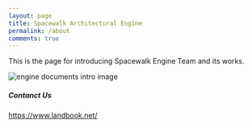 ```yaml
---
layout: page
title: Spacewalk Architectural Engine
permalink: /about
comments: true
---
```


<div class="row justify-content-between">
<div class="col-md-8 pr-5">

<p>This is the page for introducing Spacewalk Engine Team and its works.</p>

<p class="mb-5"><img class="shadow-lg" src="{{site.baseurl}}/assets/images/intro.gif" alt="engine documents intro image" /></p>

<!-- <h4>Documentation</h4>
<p>Please, read the docs <a href="https://bootstrapstarter.com/bootstrap-templates/template-mediumish-bootstrap-jekyll/">here</a>.</p>
<h4>Questions or bug reports?</h4>
<p>Head over to our <a href="https://github.com/wowthemesnet/mediumish-theme-jekyll">Github repository</a>!</p> -->

</div>

<div class="col-md-4">

<div class="sticky-top sticky-top-80">
<h5>Contanct Us</h5>

<p> <a target="_blank" href="https://www.landbook.net/">https://www.landbook.net/</a> </p>

<!-- <p>Thank you for your support! Your donation helps me to maintain and improve <a target="_blank" href="https://github.com/wowthemesnet/mediumish-theme-jekyll">Mediumish <i class="fab fa-github"></i></a>.</p> -->

<!-- <a target="_blank" href="https://www.wowthemes.net/donate/" class="btn btn-danger">Buy me a coffee</a> <a target="_blank" href="https://bootstrapstarter.com/bootstrap-templates/template-mediumish-bootstrap-jekyll/" class="btn btn-warning">Documentation</a> -->

</div>
</div>
</div>
